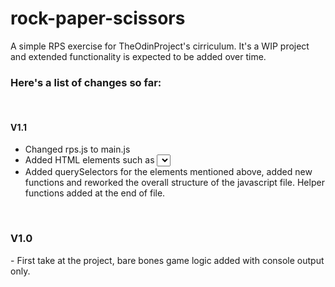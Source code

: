 # rock-paper-scissors
A simple RPS exercise for TheOdinProject's cirriculum. 
It's a WIP project and extended functionality is expected to be added over time.

<h3>Here's a list of changes so far:</h3><br>
<h4>V1.1</h4>
<ul>
<li>Changed rps.js to main.js</li>
<li>Added HTML elements such as <select>, <h1> and <p> for making a choice and displaying the game results accordingly.</li>
<li>Added querySelectors for the elements mentioned above, added new functions and reworked the overall structure of the javascript file. Helper functions added at the end of file.</li>
  </ul><br>
<h3>V1.0</h3>
- First take at the project, bare bones game logic added with console output only.
